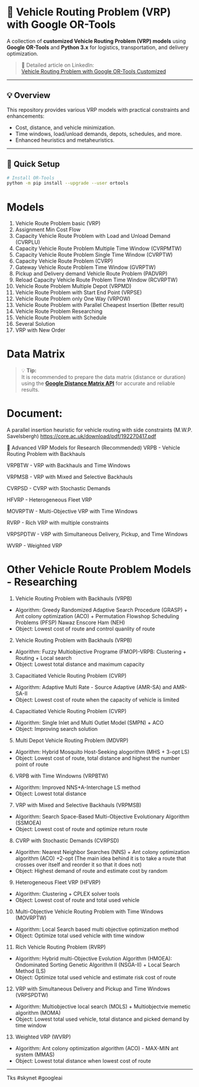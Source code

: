 # 🚚 Vehicle Routing Problem (VRP) with Google OR-Tools

A collection of **customized Vehicle Routing Problem (VRP) models** using **Google OR-Tools** and **Python 3.x** for logistics, transportation, and delivery optimization.

> 📄 Detailed article on LinkedIn:  
> [Vehicle Routing Problem with Google OR-Tools Customized](https://www.linkedin.com/pulse/vehicle-routing-problem-google-or-tools-customized-hoai-dang-nguyen)

---

## 💡 Overview

This repository provides various VRP models with practical constraints and enhancements:
- Cost, distance, and vehicle minimization.
- Time windows, load/unload demands, depots, schedules, and more.
- Enhanced heuristics and metaheuristics.

---

## 🔧 Quick Setup

```bash
# Install OR-Tools
python -m pip install --upgrade --user ortools
```

# Models
1. Vehicle Route Problem basic (VRP)
2. Assignment Min Cost Flow
3. Capacity Vehicle Route Problem with Load and Unload Demand (CVRPLU)
4. Capacity Vehicle Route Problem Multiple Time Window (CVRPMTW)
5. Capacity Vehicle Route Problem Single Time Window (CVRPTW)
6. Capacity Vehicle Route Problem (CVRP)
7. Gateway Vehicle Route Problem Time Window (GVRPTW)
8. Pickup and Delivery demand Vehicle Route Problem (PADVRP) 
9. Reload Capacity Vehicle Route Problem Time Window (RCVRPTW)
10. Vehicle Route Problem Multiple Depot (VRPMD)
11. Vehicle Route Problem with Start End Point (VRPSE)
12. Vehicle Route Problem only One Way (VRPOW)
13. Vehicle Route Problem with Parallel Cheapest Insertion (Better result)
14. Vehicle Route Problem Researching
15. Vehicle Route Problem with Schedule
16. Several Solution
17. VRP with New Order

# Data Matrix 
> 💡 **Tip:**  
> It is recommended to prepare the data matrix (distance or duration) using the **[Google Distance Matrix API](https://developers.google.com/maps/documentation/distance-matrix)** for accurate and reliable results.

# Document:
A parallel insertion heuristic for vehicle routing with side constraints (M.W.P. Savelsbergh)
https://core.ac.uk/download/pdf/192270417.pdf

🔬 Advanced VRP Models for Research (Recommended)
VRPB - Vehicle Routing Problem with Backhauls

VRPBTW - VRP with Backhauls and Time Windows

VRPMSB - VRP with Mixed and Selective Backhauls

CVRPSD - CVRP with Stochastic Demands

HFVRP - Heterogeneous Fleet VRP

MOVRPTW - Multi-Objective VRP with Time Windows

RVRP - Rich VRP with multiple constraints

VRPSPDTW - VRP with Simultaneous Delivery, Pickup, and Time Windows

WVRP - Weighted VRP



# Other Vehicle Route Problem Models - Researching
1. Vehicle Routing Problem with Backhauls (VRPB)
- Algorithm: Greedy Randomized Adaptive Search Procedure (GRASP) + Ant colony optimization (ACO) + Permutation Flowshop Scheduling Problems (PFSP) Nawaz Enscore Ham (NEH)
- Object: Lowest cost of route and control quanlity of route

2. Vehicle Routing Problem with Backhauls (VRPB)
- Algorithm: Fuzzy Multiobjective Programe (FMOP)-VRPB: Clustering + Routing + Local search
- Object: Lowest total distance and maximum capacity

3. Capacitiated Vehicle Routing Problem (CVRP)
- Algorithm: Adaptive Multi Rate - Source Adaptive (AMR-SA) and AMR-SA-II
- Object: Lowest cost of route when the capacity of vehicle is limited

4. Capacitiated Vehicle Routing Problem (CVRP)
- Algorithm: Single Inlet and Multi Outlet Model (SMPN) + ACO
- Object: Improving search solution

5. Multi Depot Vehicle Routing Problem (MDVRP)
- Algorithm: Hybrid Mosquito Host-Seeking alogorithm (MHS + 3-opt LS)
- Object: Lowest cost of route, total distance and highest the number point of route


6. VRPB with Time Windowns (VRPBTW)
- Algorithm: Improved NNS+A-Interchage LS method
- Object: Lowest total distance

7. VRP with Mixed and Selective Backhauls (VRPMSB)
- Algorithm: Search Space-Based Multi-Objective Evolutionary Algorithm (SSMOEA)
- Object: Lowest cost of route and optimize return route

8. CVRP with Stochastic Demands (CVRPSD)
- Algorithm: Nearest Neighbor Searches (NNS) + Ant colony optimization algorithm (ACO) +2-opt (The main idea behind it is to take a route that crosses over itself and reorder it so that it does not)
- Object: Highest demand of route and estimate cost by random

9. Heterogeneous Fleet VRP (HFVRP)
- Algorithm: Clustering + CPLEX solver tools
- Object: Lowest cost of route and total used vehicle

10. Multi-Objective Vehicle Routing Problem with Time Windows (MOVRPTW)
- Algorithm: Local Search based multi objective optimization method	
- Object: Optimize total used vehicle with time window

11. Rich Vehicle Routing Problem (RVRP)	
- Algorithm: Hybrid multi-Objective Evolution Algorithm (HMOEA): Ondominated Sorting Genetic Algorithm II (NSGA-II) + Local Search Method (LS)	
- Object: Optimize total used vehicle and estimate risk cost of route

12. VRP with Simultaneous Delivery and Pickup and Time Windows (VRPSPDTW)	
- Algorithm: Multiobjective local search (MOLS) + Multiobjectvie memetic algorithm (MOMA)	
- Object: Lowest total used vehicle, total distance and picked demand by time window

13. Weighted VRP (WVRP)	
- Algorithm: Ant colony optimization algorithm (ACO) - MAX-MIN ant system (MMAS)	
- Object: Lowest total distance when lowest cost of route


------------------------------------------------------------------------------------------
Tks #skynet #googleai
